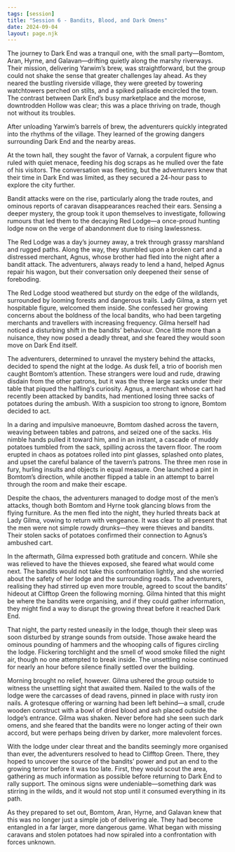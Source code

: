 ```yaml
---
tags: [session]
title: "Session 6 - Bandits, Blood, and Dark Omens"
date: 2024-09-04
layout: page.njk
---
```

The journey to Dark End was a tranquil one, with the small party—Bomtom, Aran, Hyrne, and Galavan—drifting quietly along the marshy riverways. Their mission, delivering Yarwim’s brew, was straightforward, but the group could not shake the sense that greater challenges lay ahead. As they neared the bustling riverside village, they were greeted by towering watchtowers perched on stilts, and a spiked palisade encircled the town. The contrast between Dark End’s busy marketplace and the morose, downtrodden Hollow was clear; this was a place thriving on trade, though not without its troubles.

After unloading Yarwim’s barrels of brew, the adventurers quickly integrated into the rhythms of the village. They learned of the growing dangers surrounding Dark End and the nearby areas.

At the town hall, they sought the favor of Varnak, a corpulent figure who ruled with quiet menace, feeding his dog scraps as he mulled over the fate of his visitors. The conversation was fleeting, but the adventurers knew that their time in Dark End was limited, as they secured a 24-hour pass to explore the city further.

Bandit attacks were on the rise, particularly along the trade routes, and ominous reports of caravan disappearances reached their ears. Sensing a deeper mystery, the group took it upon themselves to investigate, following rumours that led them to the decaying Red Lodge—a once-proud hunting lodge now on the verge of abandonment due to rising lawlessness.

The Red Lodge was a day’s journey away, a trek through grassy marshland and rugged paths. Along the way, they stumbled upon a broken cart and a distressed merchant, Agnus, whose brother had fled into the night after a bandit attack. The adventurers, always ready to lend a hand, helped Agnus repair his wagon, but their conversation only deepened their sense of foreboding.

The Red Lodge stood weathered but sturdy on the edge of the wildlands, surrounded by looming forests and dangerous trails. Lady Gilma, a stern yet hospitable figure, welcomed them inside. She confessed her growing concerns about the boldness of the local bandits, who had been targeting merchants and travellers with increasing frequency. Gilma herself had noticed a disturbing shift in the bandits’ behaviour. Once little more than a nuisance, they now posed a deadly threat, and she feared they would soon move on Dark End itself.

The adventurers, determined to unravel the mystery behind the attacks, decided to spend the night at the lodge. As dusk fell, a trio of boorish men caught Bomtom’s attention. These strangers were loud and rude, drawing disdain from the other patrons, but it was the three large sacks under their table that piqued the halfling’s curiosity. Agnus, a merchant whose cart had recently been attacked by bandits, had mentioned losing three sacks of potatoes during the ambush. With a suspicion too strong to ignore, Bomtom decided to act.

In a daring and impulsive manoeuvre, Bomtom dashed across the tavern, weaving between tables and patrons, and seized one of the sacks. His nimble hands pulled it toward him, and in an instant, a cascade of muddy potatoes tumbled from the sack, spilling across the tavern floor. The room erupted in chaos as potatoes rolled into pint glasses, splashed onto plates, and upset the careful balance of the tavern’s patrons. The three men rose in fury, hurling insults and objects in equal measure. One launched a pint in Bomtom’s direction, while another flipped a table in an attempt to barrel through the room and make their escape.

Despite the chaos, the adventurers managed to dodge most of the men’s attacks, though both Bomtom and Hyrne took glancing blows from the flying furniture. As the men fled into the night, they hurled threats back at Lady Gilma, vowing to return with vengeance. It was clear to all present that the men were not simple rowdy drunks—they were thieves and bandits. Their stolen sacks of potatoes confirmed their connection to Agnus’s ambushed cart.

In the aftermath, Gilma expressed both gratitude and concern. While she was relieved to have the thieves exposed, she feared what would come next. The bandits would not take this confrontation lightly, and she worried about the safety of her lodge and the surrounding roads. The adventurers, realising they had stirred up even more trouble, agreed to scout the bandits’ hideout at Clifftop Green the following morning. Gilma hinted that this might be where the bandits were organising, and if they could gather information, they might find a way to disrupt the growing threat before it reached Dark End.

That night, the party rested uneasily in the lodge, though their sleep was soon disturbed by strange sounds from outside. Those awake heard the ominous pounding of hammers and the whooping calls of figures circling the lodge. Flickering torchlight and the smell of wood smoke filled the night air, though no one attempted to break inside. The unsettling noise continued for nearly an hour before silence finally settled over the building.

Morning brought no relief, however. Gilma ushered the group outside to witness the unsettling sight that awaited them. Nailed to the walls of the lodge were the carcasses of dead ravens, pinned in place with rusty iron nails. A grotesque offering or warning had been left behind—a small, crude wooden construct with a bowl of dried blood and ash placed outside the lodge’s entrance. Gilma was shaken. Never before had she seen such dark omens, and she feared that the bandits were no longer acting of their own accord, but were perhaps being driven by darker, more malevolent forces.

With the lodge under clear threat and the bandits seemingly more organised than ever, the adventurers resolved to head to Clifftop Green. There, they hoped to uncover the source of the bandits’ power and put an end to the growing terror before it was too late. First, they would scout the area, gathering as much information as possible before returning to Dark End to rally support. The ominous signs were undeniable—something dark was stirring in the wilds, and it would not stop until it consumed everything in its path.

As they prepared to set out, Bomtom, Aran, Hyrne, and Galavan knew that this was no longer just a simple job of delivering ale. They had become entangled in a far larger, more dangerous game. What began with missing caravans and stolen potatoes had now spiraled into a confrontation with forces unknown.
